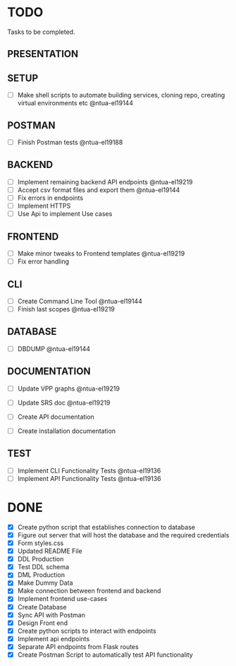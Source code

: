 # TODO

Tasks to be completed.


## PRESENTATION


## SETUP
- [ ] Make shell scripts to automate building services, cloning repo, creating virtual environments etc @ntua-el19144
## POSTMAN

- [ ] Finish Postman tests @ntua-el19188

## BACKEND

- [ ] Implement remaining backend API endpoints @ntua-el19219
- [ ] Accept csv format files and export them @ntua-el19144
- [ ] Fix errors in endpoints
- [ ] Implement HTTPS
- [ ] Use Api to implement Use cases

## FRONTEND

- [ ] Make minor tweaks to Frontend templates @ntua-el19219 
- [ ] Fix error handling

## CLI
- [ ] Create Command Line Tool @ntua-el19144
- [ ] Finish last scopes @ntua-el19219

## DATABASE

- [ ] DBDUMP @ntua-el19144

## DOCUMENTATION

- [ ] Update VPP graphs @ntua-el19219
- [ ] Update SRS doc @ntua-el19219
- [ ] Create API documentation
- [ ] Create installation documentation


## TEST

- [ ] Implement CLI Functionality Tests @ntua-el19136
- [ ] Implement API Functionality Tests @ntua-el19136

# DONE
- [x] Create  python script that establishes connection to database
- [x] Figure out server that will host the database and the required credentials
- [x] Form styles.css
- [x] Updated README File
- [x] DDL Production 
- [x] Test DDL schema 
- [x] DML Production 
- [x] Make Dummy Data
- [x] Make connection between frontend and backend
- [x] Implement frontend use-cases
- [x] Create Database
- [x] Sync API with Postman
- [x] Design Front end 
- [x] Create python scripts to interact with endpoints
- [x] Implement api endpoints
- [x] Separate API endpoints from Flask routes
- [x] Create Postman Script to automatically test API functionality 

